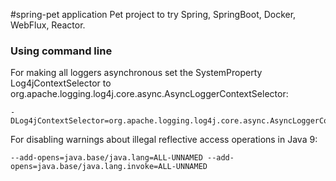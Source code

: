 #spring-pet application
Pet project to try Spring, SpringBoot, Docker, WebFlux, Reactor.

### Using command line
For making all loggers asynchronous set the SystemProperty Log4jContextSelector to org.apache.logging.log4j.core.async.AsyncLoggerContextSelector:

    -DLog4jContextSelector=org.apache.logging.log4j.core.async.AsyncLoggerContextSelector
    
For disabling warnings about illegal reflective access operations in Java 9:
    
    --add-opens=java.base/java.lang=ALL-UNNAMED --add-opens=java.base/java.lang.invoke=ALL-UNNAMED

